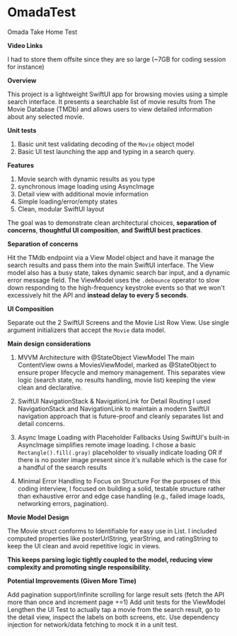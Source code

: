 # OmadaTest
Omada Take Home Test

**Video Links**

I had to store them offsite since they are so large (~7GB for coding session for instance)

**Overview**

This project is a lightweight SwiftUI app for browsing movies using a simple search interface. It presents a searchable list of movie results from The Movie Database (TMDb) and allows users to view detailed information about any selected movie.

**Unit tests**

1. Basic unit test validating decoding of the `Movie` object model
2. Basic UI test launching the app and typing in a search query.

**Features**

1. Movie search with dynamic results as you type
2. synchronous image loading using AsyncImage
3. Detail view with additional movie information
4. Simple loading/error/empty states
5. Clean, modular SwiftUI layout

The goal was to demonstrate clean architectural choices, **separation of concerns**, **thoughtful UI composition**, **and SwiftUI best practices**.

**Separation of concerns**

Hit the TMdb endpoint via a View Model object and have it manage the search results and pass them into the main SwiftUI interface. The View model also has a busy state, takes dynamic search bar input, and a dynamic error message field. The ViewModel uses the `.debounce` operator to slow down responding to the high-frequency keystroke events so that we won't excessively hit the API and **instead delay to every 5 seconds**.

**UI Composition**

Separate out the 2 SwiftUI Screens and the Movie List Row View. Use single argument initializers that accept the `Movie` data model. 

**Main design considerations**

1. MVVM Architecture with @StateObject ViewModel
The main ContentView owns a MoviesViewModel, marked as @StateObject to ensure proper lifecycle and memory management. This separates view logic (search state, no results handling, movie list) keeping the view clean and declarative.

2. SwiftUI NavigationStack & NavigationLink for Detail Routing
I used NavigationStack and NavigationLink to maintain a modern SwiftUI navigation approach that is future-proof and cleanly separates list and detail concerns.

3. Async Image Loading with Placeholder Fallbacks
Using SwiftUI's built-in AsyncImage simplifies remote image loading. I chose a basic `Rectangle().fill(.gray)` placeholder to visually indicate loading OR if there is no poster image present since it's nullable which is the case for a handful of the search results

4. Minimal Error Handling to Focus on Structure
For the purposes of this coding interview, I focused on building a solid, testable structure rather than exhaustive error and edge case handling (e.g., failed image loads, networking errors, pagination).

**Movie Model Design**

The Movie struct conforms to Identifiable for easy use in List. I included computed properties like posterUrlString, yearString, and ratingString to keep the UI clean and avoid repetitive logic in views.

**This keeps parsing logic tightly coupled to the model, reducing view complexity and promoting single responsibility.**

**Potential Improvements (Given More Time)**

Add pagination support/infinite scrolling for large result sets (fetch the API more than once and increment page +=1)
Add unit tests for the ViewModel
Lengthen the UI Test to actually tap a movie from the search result, go to the detail view, inspect the labels on both screens, etc.
Use dependency injection for network/data fetching to mock it in a unit test.

 